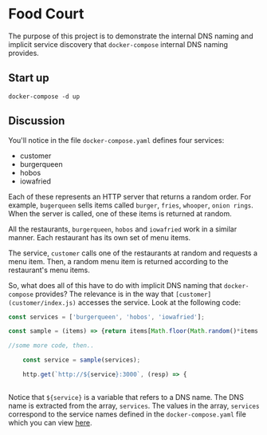 # Food Court

The purpose of this project is to demonstrate the internal DNS naming and implicit service discovery that `docker-compose`
internal DNS naming provides.

## Start up

`docker-compose -d up`

## Discussion

You'll notice in the file `docker-compose.yaml` defines four services:

* customer
* burgerqueen
* hobos
* iowafried

Each of these represents an HTTP server that returns a random order. For example, `bugerqueen` sells items called
`burger`, `fries`, `whooper`, `onion rings`. When the server is called, one of these items is returned at random.

All the restaurants, `burgerqueen`, `hobos` and `iowafried` work in a similar manner. Each restaurant has its own set of menu items.

The service, `customer` calls one of the restaurants at random and requests a menu item. Then, a random menu item is returned
according to the restaurant's menu items.

So, what does all of this have to do with implicit DNS naming that `docker-compose` provides? The relevance is in the way
that `[customer](customer/index.js)` accesses the service. Look at the following code:

```javascript
const services = ['burgerqueen', 'hobos', 'iowafried'];

const sample = (items) => {return items[Math.floor(Math.random()*items.length)];};

//some more code, then..

    const service = sample(services);

    http.get(`http://${service}:3000`, (resp) => {
    
```
Notice that `${service}` is a variable that refers to a DNS name. The DNS name is extracted from the array, `services`.
The values in the array, `services` correspond to the service names defined in the 
`docker-compose.yaml` file which you can view [here](docker-compose.yaml).
